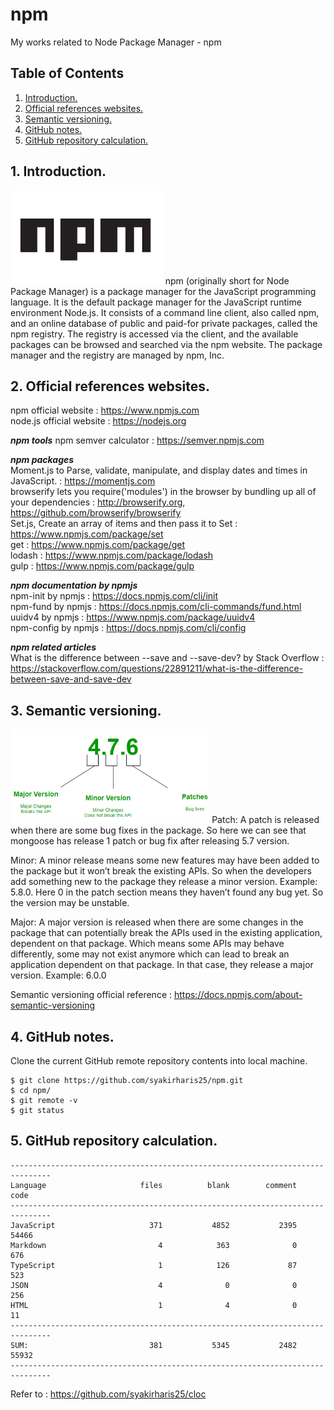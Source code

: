 # npm
My works related to Node Package Manager - npm

## Table of Contents
1. [Introduction.](#introduction)
2. [Official references websites.](#references)
3. [Semantic versioning.](#versioning)
4. [GitHub notes.](#github)
5. [GitHub repository calculation.](#calculation)

<a name="introduction"></a>
## 1. Introduction.
<img src="npm.png" height="150"> 
npm (originally short for Node Package Manager) is a package manager for the JavaScript programming language. It is the default package manager for the JavaScript runtime environment Node.js. It consists of a command line client, also called npm, and an online database of public and paid-for private packages, called the npm registry. The registry is accessed via the client, and the available packages can be browsed and searched via the npm website. The package manager and the registry are managed by npm, Inc.

<a name="references"></a>
## 2. Official references websites. <br />
npm official website : https://www.npmjs.com <br />
node.js official website : https://nodejs.org <br />

**_npm tools_**
npm semver calculator : https://semver.npmjs.com <br />

**_npm packages_** <br />
Moment.js to Parse, validate, manipulate, and display dates and times in JavaScript. : https://momentjs.com <br />
browserify lets you require('modules') in the browser by bundling up all of your dependencies : http://browserify.org, https://github.com/browserify/browserify <br />
Set.js, Create an array of items and then pass it to Set : https://www.npmjs.com/package/set <br />
get : https://www.npmjs.com/package/get <br />
lodash : https://www.npmjs.com/package/lodash <br />
gulp : https://www.npmjs.com/package/gulp <br />

**_npm documentation by npmjs_** <br />
npm-init by npmjs : https://docs.npmjs.com/cli/init <br />
npm-fund by npmjs : https://docs.npmjs.com/cli-commands/fund.html <br />
uuidv4 by npmjs : https://www.npmjs.com/package/uuidv4 <br />
npm-config by npmjs : https://docs.npmjs.com/cli/config <br />

**_npm related articles_** <br />
What is the difference between --save and --save-dev? by Stack Overflow : https://stackoverflow.com/questions/22891211/what-is-the-difference-between-save-and-save-dev <br />

<a name="versioning"></a>
## 3. Semantic versioning.
<img src="version.png" height="150"> 
Patch: A patch is released when there are some bug fixes in the package. So here we can see that mongoose has release 1 patch or bug fix after releasing 5.7 version.

Minor: A minor release means some new features may have been added to the package but it won’t break the existing APIs. So when the developers add something new to the package they release a minor version. Example: 5.8.0.
Here 0 in the patch section means they haven’t found any bug yet. So the version may be unstable.

Major: A major version is released when there are some changes in the package that can potentially break the APIs used in the existing application, dependent on that package. Which means some APIs may behave differently, some may not exist anymore which can lead to break an application dependent on that package. In that case, they release a major version. Example: 6.0.0

Semantic versioning official reference : https://docs.npmjs.com/about-semantic-versioning

<a name="github"></a>
## 4. GitHub notes.
Clone the current GitHub remote repository contents into local machine.
```
$ git clone https://github.com/syakirharis25/npm.git
$ cd npm/
$ git remote -v
$ git status
```

<a name="calculation"></a>
## 5. GitHub repository calculation.
```
-------------------------------------------------------------------------------
Language                     files          blank        comment           code
-------------------------------------------------------------------------------
JavaScript                     371           4852           2395          54466
Markdown                         4            363              0            676
TypeScript                       1            126             87            523
JSON                             4              0              0            256
HTML                             1              4              0             11
-------------------------------------------------------------------------------
SUM:                           381           5345           2482          55932
-------------------------------------------------------------------------------
```
Refer to : https://github.com/syakirharis25/cloc
